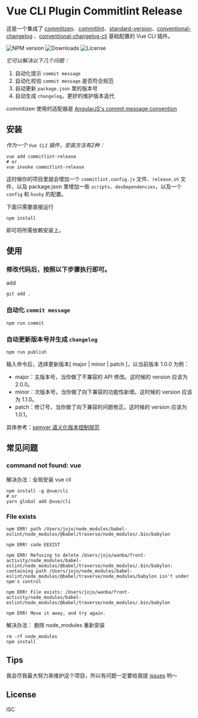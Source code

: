 # Vue CLI Plugin Commitlint Release

这是一个集成了 [commitizen](https://www.npmjs.com/package/commitizen)、[commitlint](https://github.com/conventional-changelog/commitlint)、[standard-version](https://www.npmjs.com/package/standard-version)、[conventional-changelog](https://www.npmjs.com/package/conventional-changelog) 、[conventional-changelog-cli](https://www.npmjs.com/package/conventional-changelog-cli) 基础配置的 Vue CLI 插件。

![NPM version](https://img.shields.io/npm/v/vue-cli-plugin-commitlint-release)
![Downloads](https://img.shields.io/npm/dw/vue-cli-plugin-commitlint-release)
![License](https://img.shields.io/npm/l/vue-cli-plugin-commitlint-release)

_它可以解决以下几个问题：_

1. 自动化提示 `commit message`
2. 自动化校验 `commit message` 是否符合规范
3. 自动更新 `package.json` 里的版本号
4. 自动生成 `changelog`，更好的维护版本迭代

commitizen 使用的适配器是 [AngularJS's commit message convention](https://github.com/angular/angular.js/blob/master/DEVELOPERS.md#-git-commit-guidelines)

## 安装

_作为一个 `Vue CLI` 插件，安装方法有2种：_

```
vue add commitlint-release
# or
vue invoke commitlint-release
```

这时候你的项目里就会增加一个    `commitlint.config.js` 文件、`release.sh` 文件，以及 package.json 里增加一些 `scripts`、`devDependencies`，以及一个 `config` 和 `husky` 的配置。


下面只需要直接运行

```
npm install
```

即可将所需依赖安装上。


## 使用

### 修改代码后，按照以下步骤执行即可。

add 
   
```
git add .
```

### 自动化 `commit message`
```
npm run commit
```

### 自动更新版本号并生成 `changelog`

```
npm run publish
```

输入命令后，选择更新版本[ major | minor | patch ]，以当前版本 1.0.0 为例：

- major：主版本号，当你做了不兼容的 API 修改。这时候的 version 应该为 2.0.0。
- minor：次版本号，当你做了向下兼容的功能性新增。这时候的 version 应该为 1.1.0。
- patch：修订号，当你做了向下兼容的问题修正。这时候的 version 应该为 1.0.1。

具体参考：[semver 语义化版本控制规范](https://semver.org/lang/zh-CN/)

## 常见问题

### command not found: vue

解决办法：全局安装 vue cli

```
npm install -g @vue/cli
# or
yarn global add @vue/cli
```

### File exists
```
npm ERR! path /Users/jojo/node_modules/babel-eslint/node_modules/@babel/traverse/node_modules/.bin/babylon

npm ERR! code EEXIST

npm ERR! Refusing to delete /Users/jojo/wanba/front-activity/node_modules/babel-eslint/node_modules/@babel/traverse/node_modules/.bin/babylon: containing path /Users/jojo/node_modules/babel-eslint/node_modules/@babel/traverse/node_modules/babylon isn't under npm's control

npm ERR! File exists: /Users/jojo/wanba/front-activity/node_modules/babel-eslint/node_modules/@babel/traverse/node_modules/.bin/babylon

npm ERR! Move it away, and try again.
```
解决办法：
删除 node_modules 重新安装
```
rm -rf node_modules
npm install
```

## Tips

我会尽我最大努力来维护这个项目，所以有问题一定要给我提 [issues](https://github.com/wangjiaojiao77/vue-cli-plugin-commitlint-release/issues) 哟～

## License

ISC
